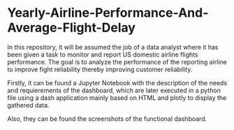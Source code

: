 # Yearly-Airline-Performance-And-Average-Flight-Delay
In this repository, it will be assumed the job of a data analyst where it has been given a task to monitor and report US domestic airline flights performance. 
The goal is to analyze the performance of the reporting airline to improve fight reliability thereby improving customer reliability.

Firstly, it can be found a Jupyter Notebook with the description of the needs and requierements of the dashboard, which are later executed in a python file using a dash application mainly based on HTML and plotly to  display the gathered data.

Also, they can be found the screenshots of the functional dashboard.

